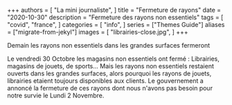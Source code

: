 +++
authors = [
    "La mini journaliste",
]
title = "Fermeture de rayons"
date = "2020-10-30"
description = "Fermeture des rayons non essentiels"
tags = [
    "covid",
    "france",
]
categories = [
    "info",
]
series = ["Themes Guide"]
aliases = ["migrate-from-jekyl"]
images = [
    "librairies-close.jpg",
]
+++

Demain les rayons non essentiels dans les grandes surfaces fermeront
<!--more-->

Le vendredi 30 Octobre les magasins non essentiels ont fermé : Librairies, magasins de jouets, de sports... Mais les rayons non essentiels restaient ouverts dans les grandes surfaces, alors pourquoi les rayons de jouets, librairies etaient toujours disponibles aux clients.
Le gouvernement a annoncé la fermeture de ces rayons dont nous n'avons pas besoin pour notre survie le Lundi 2 Novembre.